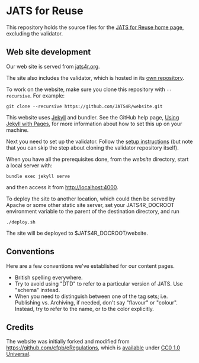 JATS for Reuse
==============

This repository holds the source files for the [JATS for 
Reuse home page](http://jats4r.org/), excluding the validator.




Web site development
--------------------

Our web site is served from [jats4r.org](http://jats4r.org).

The site also includes the validator, which is hosted in its [own
repository](http://github.com/jats4r/validator).

To work on the website, make sure you clone this repository with `--recursive`.
For example:

    git clone --recursive https://github.com/JATS4R/website.git

This website uses [Jekyll](http://jekyllrb.com/) and bundler. See the GitHub help page,
[Using Jekyll with Pages](https://help.github.com/articles/using-jekyll-with-pages/), for
more information about how to set this up on your machine.

Next you need to set up the validator. 
Follow the [setup instructions](https://github.com/jats4r/validator#quick-start)
(but note that you can skip the step about cloning the validator repository
itself).

When you have all the prerequisites done, from the *website* directory,
start a local server with:

    bundle exec jekyll serve

and then access it from [http://localhost:4000](http://localhost:4000).

To deploy the site to another location, which could then be served
by Apache or some other static site server, set your JATS4R_DOCROOT environment
variable to the parent of the destination directory, and run

    ./deploy.sh

The site will be deployed to $JATS4R_DOCROOT/website.




Conventions
-----------

Here are a few conventions we've established for our content pages.

* British spelling everywhere.
* Try to avoid using "DTD" to refer to a particular version of JATS. Use
  "schema" instead.
* When you need to distinguish between one of the tag sets; i.e. Publishing
  vs. Archiving, if needed, don't say "flavour" or "colour". Instead, try to
  refer to the name, or to the color explicitly.


Credits
-------

The website was initially forked and modified from 
<https://github.com/cfpb/eRegulations>, which is 
[available](http://www.webcitation.org/6UKqwz9zs) under 
[CC0 1.0 Universal](http://creativecommons.org/publicdomain/zero/1.0/).

